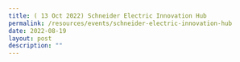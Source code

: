 ```yaml
---
title: ( 13 Oct 2022) Schneider Electric Innovation Hub
permalink: /resources/events/schneider-electric-innovation-hub
date: 2022-08-19
layout: post
description: ""
---
```

